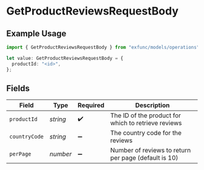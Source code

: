 # GetProductReviewsRequestBody

## Example Usage

```typescript
import { GetProductReviewsRequestBody } from "exfunc/models/operations";

let value: GetProductReviewsRequestBody = {
  productId: "<id>",
};
```

## Fields

| Field                                                | Type                                                 | Required                                             | Description                                          |
| ---------------------------------------------------- | ---------------------------------------------------- | ---------------------------------------------------- | ---------------------------------------------------- |
| `productId`                                          | *string*                                             | :heavy_check_mark:                                   | The ID of the product for which to retrieve reviews  |
| `countryCode`                                        | *string*                                             | :heavy_minus_sign:                                   | The country code for the reviews                     |
| `perPage`                                            | *number*                                             | :heavy_minus_sign:                                   | Number of reviews to return per page (default is 10) |